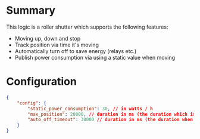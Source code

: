 # Summary
This logic is a roller shutter which supports the following features:

* Moving up, down and stop
* Track position via time it's moving
* Automatically turn off to save energy (relays etc.)
* Publish power consumption via using a static value when moving

# Configuration
```json
{
    "config": {
        "static_power_consumption": 30, // in watts / h
        "max_position": 20000, // duration in ms (the duration which is required to close completely)
        "auto_off_timeout": 30000 // duration in ms (the duration when the roller shutter is turned off after moving started)
    }
}
```